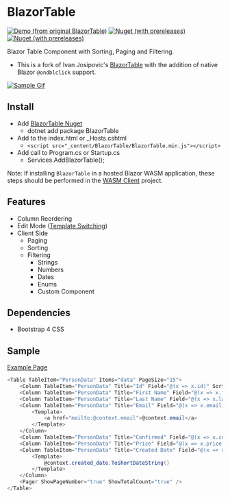 # BlazorTable
[![Demo (from original BlazorTable)](https://img.shields.io/badge/Live-Demo-Blue?style=flat-square)](https://BlazorTable.netlify.com/)
[![Nuget (with prereleases)](https://img.shields.io/nuget/vpre/BlazorTableExtended.svg?style=flat-square)](https://www.nuget.org/packages/BlazorTableExtended)
[![Nuget (with prereleases)](https://img.shields.io/nuget/dt/BlazorTableExtended.svg?style=flat-square)](https://www.nuget.org/packages/BlazorTableExtended)

Blazor Table Component with Sorting, Paging and Filtering.
- This is a fork of Ivan Josipovic's [BlazorTable](https://github.com/IvanJosipovic/BlazorTable) with the addition of native Blazor `@ondblclick` support.

[![Sample Gif](https://raw.githubusercontent.com/IvanJosipovic/BlazorTable/master/BlazorTable.gif)](/BlazorTable.gif)

## Install

- Add [BlazorTable Nuget](https://www.nuget.org/packages/BlazorTableExtended)
  - dotnet add package BlazorTable
- Add to the index.html or _Hosts.cshtml
  - `<script src="_content/BlazorTable/BlazorTable.min.js"></script>`
- Add call to Program.cs or Startup.cs
  - Services.AddBlazorTable();

Note: If installing `BlazorTable` in a hosted Blazor WASM application, these steps should be performed in the [WASM Client](https://docs.microsoft.com/en-us/aspnet/core/blazor/hosting-models?view=aspnetcore-5.0#blazor-webassembly-1) project.

## Features
- Column Reordering
- Edit Mode ([Template Switching](https://github.com/IvanJosipovic/BlazorTable/blob/master/src/BlazorTable.Sample.Shared/Pages/EditMode.razor))
- Client Side
	- Paging
	- Sorting
    - Filtering
      	- Strings
        - Numbers
        - Dates
        - Enums
        - Custom Component
## Dependencies
- Bootstrap 4 CSS

## Sample
[Example Page](https://github.com/IvanJosipovic/BlazorTable/blob/master/src/BlazorTable.Sample.Shared/Pages/Index.razor)

```csharp
<Table TableItem="PersonData" Items="data" PageSize="15">
    <Column TableItem="PersonData" Title="Id" Field="@(x => x.id)" Sortable="true" Filterable="true" Width="10%" />
    <Column TableItem="PersonData" Title="First Name" Field="@(x => x.first_name)" Sortable="true" Filterable="true" Width="20%" />
    <Column TableItem="PersonData" Title="Last Name" Field="@(x => x.last_name)" Sortable="true" Filterable="true" Width="20%" />
    <Column TableItem="PersonData" Title="Email" Field="@(x => x.email)" Sortable="true" Filterable="true" Width="20%">
        <Template>
            <a href="mailto:@context.email">@context.email</a>
        </Template>
    </Column>
    <Column TableItem="PersonData" Title="Confirmed" Field="@(x => x.confirmed)" Sortable="true" Filterable="true" Width="10%" />
    <Column TableItem="PersonData" Title="Price" Field="@(x => x.price)" Sortable="true" Filterable="true" Width="10%" Format="C" Align="Align.Right" />
    <Column TableItem="PersonData" Title="Created Date" Field="@(x => x.created_date)" Sortable="true" Width="10%">
        <Template>
            @context.created_date.ToShortDateString()
        </Template>
    </Column>
    <Pager ShowPageNumber="true" ShowTotalCount="true" />
</Table>
```
